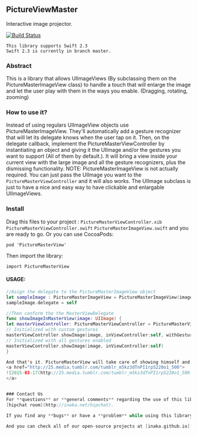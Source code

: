 ## PictureViewMaster
Interactive image projector.


[![Build Status](https://api.travis-ci.org/inaka/EventSource.svg)](https://travis-ci.org/inaka/EventSource)

```
This library supports Swift 2.3
Swift 2.3 is currently in branch master.
```

### Abstract

This is a library that allows UIImageViews (By subclassing them on the PictureMasterImageView class) to handle a touch that will enlarge the image and let the user play with them in the ways you enable. (Dragging, rotating, zooming)

### How to use it?

Instead of using regulars UIImageView objects use PictureMasterImageView. They'll automatically add a gesture recognizer that will let its delegate knows when the user tap on it. Then, on the delegate callback, implement the PictureMasterViewController by instantiating an object and giving it the UIImage and/or the gestures you want to support (All of them by default.). It will bring a view inside your current view with the large image and all the gesture recognizers, plus the dismissing functionality.
NOTE: PictureMasterImageView is not actually required. You can just pass the UIImage you want to the `PictureMasterViewController` and it will also works. The UIImage subclass is just to have a nice and easy way to have clickable and enlargable UIImageViews. 

### Install

Drag this files to your project :
`PictureMasterViewController.xib`
`PictureMasterViewController.swift`
`PictureMasterImageView.swift`
and you are ready to go. 
Or you can use CocoaPods:

```
pod 'PictureMasterView'

```

Then import the library:

```
import PictureMasterView
```

#### USAGE:

```swift
//Asign the delegate to the PictureMasterImageView object
let sampleImage : PictureMasterImageView = PictureMasterImageView(image: UIImage(named:"sampleImage"))
sampleImage.delegate = self

//Then conform the the MasterViewDelegate
func showImageInMasterView(image: UIImage) {
let masterViewController: PictureMasterViewController = PictureMasterViewController(nibName: "PictureMasterViewController", bundle: nil)
// Initialized with custom gestures
masterViewController.showImage(image, inViewController:self, withGestures: [.Rotate, .Zoom, .Drag])
// Initialized with all gestures enabled
masterViewController.showImage(image, inViewController:self)
}

And that's it. PictureMasterView will take care of showing himself and dismissing himself too because we all are lazy programers and... 
<a href="http://25.media.tumblr.com/tumblr_m5kz3dTnPI1rp5220o1_500">
![2015-03-17(http://25.media.tumblr.com/tumblr_m5kz3dTnPI1rp5220o1_500.jpg)
</a>


### Contact Us
For **questions** or **general comments** regarding the use of this library, please use our public
[hipchat room](http://inaka.net/hipchat).

If you find any **bugs** or have a **problem** while using this library, please [open an issue](https://github.com/inaka/PictureViewMaster-iOS/issues/new) in this repo (or a pull request :)).

And you can check all of our open-source projects at [inaka.github.io](http://inaka.github.io)
